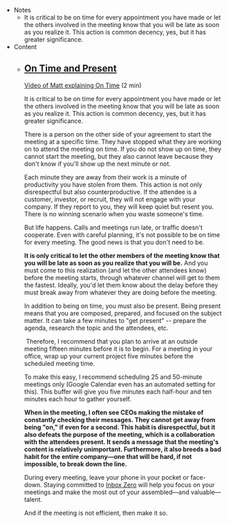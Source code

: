 - Notes
	- It is critical to be on time for every appointment you have made or let the others involved in the meeting know that you will be late as soon as you realize it. This action is common decency, yes, but it has greater significance.
- Content
	- ## [On Time and Present](https://docs.google.com/document/d/16QP9shWuJbHQYwqU4Fo7YAXzakzcBx2LTyQgc6oSgfw/edit#heading=h.8awxdewyzbdl)
	  
	  [Video of Matt explaining On Time](https://www.loom.com/share/ac29544ee67e4f1893895a77709aef7a) (2 min)
	  
	  It is critical to be on time for every appointment you have made or let the others involved in the meeting know that you will be late as soon as you realize it. This action is common decency, yes, but it has greater significance. 
	  
	  There is a person on the other side of your agreement to start the meeting at a specific time. They have stopped what they are working on to attend the meeting on time. If you do not show up on time, they cannot start the meeting, but they also cannot leave because they don't know if you'll show up the next minute or not. 
	  
	  Each minute they are away from their work is a minute of productivity you have stolen from them. This action is not only disrespectful but also counterproductive. If the attendee is a customer, investor, or recruit, they will not engage with your company. If they report to you, they will keep quiet but resent you. There is no winning scenario when you waste someone's time.
	  
	  But life happens. Calls and meetings run late, or traffic doesn't cooperate. Even with careful planning, it's not possible to be on time for every meeting. The good news is that you don't need to be. 
	  
	  **It is only critical to let the other members of the meeting know that you will be late as soon as you realize that you will be.** And you must come to this realization (and let the other attendees know) before the meeting starts, through whatever channel will get to them the fastest. Ideally, you'd let them know about the delay before they must break away from whatever they are doing before the meeting.
	  
	  In addition to being on time, you must also be present. Being present means that you are composed, prepared, and focused on the subject matter. It can take a few minutes to "get present" -- prepare the agenda, research the topic and the attendees, etc. 
	  
	   Therefore, I recommend that you plan to arrive at an outside meeting fifteen minutes before it is to begin. For a meeting in your office, wrap up your current project five minutes before the scheduled meeting time. 
	  
	  To make this easy, I recommend scheduling 25 and 50-minute meetings only (Google Calendar even has an automated setting for this). This buffer will give you five minutes each half-hour and ten minutes each hour to gather yourself.
	  
	  **When in the meeting, I often see CEOs making the mistake of constantly checking their messages. They cannot get away from being "on," if even for a second. This habit is disrespectful, but it also defeats the purpose of the meeting, which is a collaboration with the attendees present. It sends a message that the meeting's content is relatively unimportant. Furthermore, it also breeds a bad habit for the entire company—one that will be hard, if not impossible, to break down the line.**
	  
	  During every meeting, leave your phone in your pocket or face-down. Staying committed to [Inbox Zero](https://docs.google.com/document/d/1rinKQeoh1IFdUWsLyF1SSuddsAkJmR3_G-gpghR0wF0/edit#heading=h.zdta3gwko2l) will help you focus on your meetings and make the most out of your assembled—and valuable—talent. 
	  
	  And if the meeting is not efficient, then make it so.